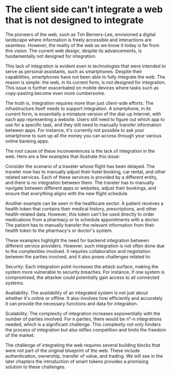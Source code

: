 # The client side can't integrate a web that is not designed to integrate

The pioneers of the web, such as Tim Berners-Lee, envisioned a digital landscape where information is freely accessible and interactions are seamless. However, the reality of the web as we know it today is far from this vision. The current web design, despite its advancements, is fundamentally not designed for integration.

This lack of integration is evident even in technologies that were intended to serve as personal assistants, such as smartphones. Despite their capabilities, smartphones have not been able to fully integrate the web. The reason is simple: the web, in its current form, is not designed for integration. This issue is further exacerbated on mobile devices where tasks such as copy-pasting become even more cumbersome.

The truth is, integration requires more than just client-side efforts. The infrastructure itself needs to support integration. A smartphone, in its current form, is essentially a miniature version of the dial-up Internet, with each app representing a website. Users still need to figure out which app to use for a specific task, and they still need to manually transfer information between apps. For instance, it's currently not possible to ask your smartphone to sum up all the money you can access through your various online banking apps.

The root cause of these inconveniences is the lack of integration in the web. Here are a few examples that illustrate this issue:

Consider the scenario of a traveler whose flight has been delayed. The traveler now has to manually adjust their hotel booking, car rental, and other related services. Each of these services is provided by a different entity, and there is no integration between them. The traveler has to manually navigate between different apps or websites, adjust their bookings, and ensure that everything aligns with the new flight schedule.

Another example can be seen in the healthcare sector. A patient receives a health token that contains their medical history, prescriptions, and other health-related data. However, this token can't be used directly to order medications from a pharmacy or to schedule appointments with a doctor. The patient has to manually transfer the relevant information from their health token to the pharmacy's or doctor's system.

These examples highlight the need for backend integration between different service providers. However, such integration is not often done due to the complexities involved. It requires collaboration and negotiation between the parties involved, and it also poses challenges related to:

Security: Each integration point increases the attack surface, making the system more vulnerable to security breaches. For instance, if one system is compromised, the attacker could potentially gain access to all connected systems.

Availability: The availability of an integrated system is not just about whether it's online or offline. It also involves how efficiently and accurately it can provide the necessary functions and data for integration.

Scalability: The complexity of integration increases exponentially with the number of parties involved. For n parties, there would be n²-n integrations needed, which is a significant challenge. This complexity not only hinders the process of integration but also stifles competition and limits the freedom of the market.

The challenge of integrating the web requires several building blocks that were not part of the original blueprint of the web. These include authentication, ownership, transfer of value, and trading. We will see in the later chapters the introduction of smart tokens provides a promising solution to these challenges.

